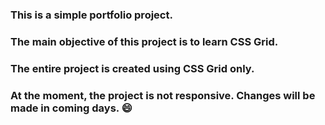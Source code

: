 ### This is a simple portfolio project.

### The main objective of this project is to learn CSS Grid.

### The entire project is created using CSS Grid only.

### At the moment, the project is not responsive. Changes will be made in coming days. 😄
